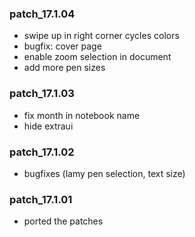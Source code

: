 ### patch_17.1.04
- swipe up in right corner cycles colors
- bugfix: cover page
- enable zoom selection in document
- add more pen sizes
### patch_17.1.03
- fix month in notebook name 
- hide extraui
### patch_17.1.02
- bugfixes (lamy pen selection, text size) 
### patch_17.1.01
- ported the patches 
